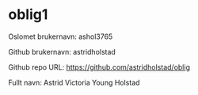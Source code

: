 # oblig1

Oslomet brukernavn: ashol3765

Github brukernavn: astridholstad

Github repo URL: https://github.com/astridholstad/oblig

Fullt navn: Astrid Victoria Young Holstad